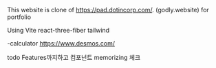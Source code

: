 This website is clone of https://pad.dotincorp.com/. (godly.website)
for portfolio

Using
Vite
react-three-fiber
tailwind

-calculator
https://www.desmos.com/

todo
Features까지하고 컴포넌트 memorizing 체크
